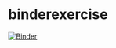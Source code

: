 # binderexercise

[![Binder](https://mybinder.org/badge_logo.svg)](https://mybinder.org/v2/gh/PJGilmw/binderexercise/HEAD)
